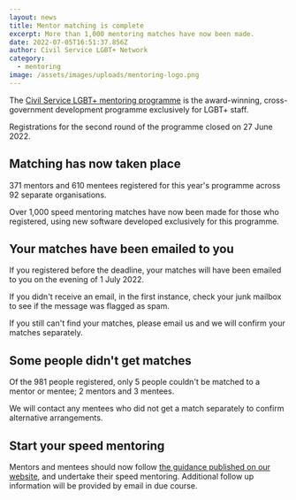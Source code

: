 ```yaml
---
layout: news
title: Mentor matching is complete
excerpt: More than 1,000 mentoring matches have now been made.
date: 2022-07-05T16:51:37.856Z
author: Civil Service LGBT+ Network
category:
  - mentoring
image: /assets/images/uploads/mentoring-logo.png
---
```

The [Civil Service LGBT+ mentoring programme](/mentoring) is the award-winning, cross-government development programme exclusively for LGBT+ staff.

Registrations for the second round of the programme closed on 27 June 2022. 

## Matching has now taken place

371 mentors and 610 mentees registered for this year's programme across 92 separate organisations. 

Over 1,000 speed mentoring matches have now been made for those who registered, using new software developed exclusively for this programme.

## Your matches have been emailed to you

If you registered before the deadline, your matches will have been emailed to you on the evening of 1 July 2022. 

If you didn't receive an email, in the first instance, check your junk mailbox to see if the message was flagged as spam.

If you still can't find your matches, please email us and we will confirm your matches separately.

## Some people didn't get matches

Of the 981 people registered, only 5 people couldn't be matched to a mentor or mentee; 2 mentors and 3 mentees. 

We will contact any mentees who did not get a match separately to confirm alternative arrangements.

## Start your speed mentoring

Mentors and mentees should now follow [the guidance published on our website](/mentoring), and undertake their speed mentoring. Additional follow up information will be provided by email in due course.